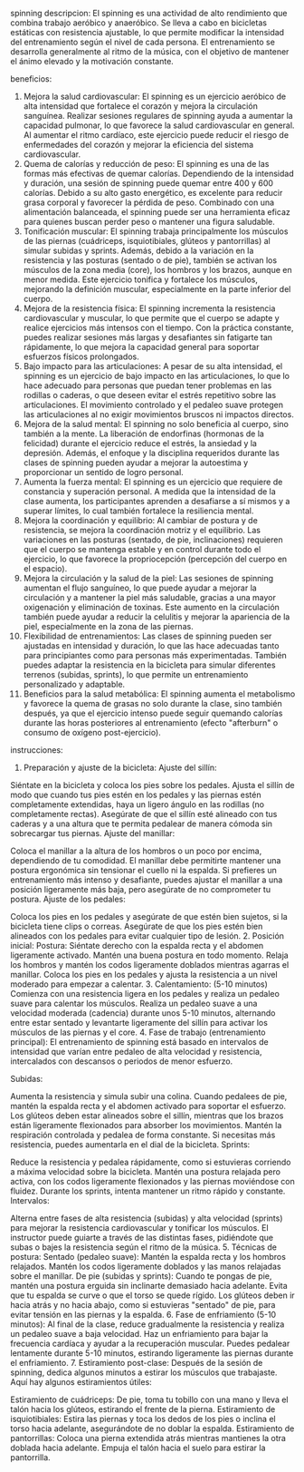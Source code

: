 spinning
descripcion:
El spinning es una actividad de alto rendimiento que combina trabajo aeróbico y anaeróbico. Se lleva a cabo en bicicletas estáticas con resistencia ajustable, lo que permite modificar la intensidad del entrenamiento según el nivel de cada persona. El entrenamiento se desarrolla generalmente al ritmo de la música, con el objetivo de mantener el ánimo elevado y la motivación constante.

beneficios:
1. Mejora la salud cardiovascular:
El spinning es un ejercicio aeróbico de alta intensidad que fortalece el corazón y mejora la circulación sanguínea. Realizar sesiones regulares de spinning ayuda a aumentar la capacidad pulmonar, lo que favorece la salud cardiovascular en general.
Al aumentar el ritmo cardíaco, este ejercicio puede reducir el riesgo de enfermedades del corazón y mejorar la eficiencia del sistema cardiovascular.
2. Quema de calorías y reducción de peso:
El spinning es una de las formas más efectivas de quemar calorías. Dependiendo de la intensidad y duración, una sesión de spinning puede quemar entre 400 y 600 calorías.
Debido a su alto gasto energético, es excelente para reducir grasa corporal y favorecer la pérdida de peso. Combinado con una alimentación balanceada, el spinning puede ser una herramienta eficaz para quienes buscan perder peso o mantener una figura saludable.
3. Tonificación muscular:
El spinning trabaja principalmente los músculos de las piernas (cuádriceps, isquiotibiales, glúteos y pantorrillas) al simular subidas y sprints.
Además, debido a la variación en la resistencia y las posturas (sentado o de pie), también se activan los músculos de la zona media (core), los hombros y los brazos, aunque en menor medida.
Este ejercicio tonifica y fortalece los músculos, mejorando la definición muscular, especialmente en la parte inferior del cuerpo.
4. Mejora de la resistencia física:
El spinning incrementa la resistencia cardiovascular y muscular, lo que permite que el cuerpo se adapte y realice ejercicios más intensos con el tiempo.
Con la práctica constante, puedes realizar sesiones más largas y desafiantes sin fatigarte tan rápidamente, lo que mejora la capacidad general para soportar esfuerzos físicos prolongados.
5. Bajo impacto para las articulaciones:
A pesar de su alta intensidad, el spinning es un ejercicio de bajo impacto en las articulaciones, lo que lo hace adecuado para personas que puedan tener problemas en las rodillas o caderas, o que deseen evitar el estrés repetitivo sobre las articulaciones.
El movimiento controlado y el pedaleo suave protegen las articulaciones al no exigir movimientos bruscos ni impactos directos.
6. Mejora de la salud mental:
El spinning no solo beneficia al cuerpo, sino también a la mente. La liberación de endorfinas (hormonas de la felicidad) durante el ejercicio reduce el estrés, la ansiedad y la depresión.
Además, el enfoque y la disciplina requeridos durante las clases de spinning pueden ayudar a mejorar la autoestima y proporcionar un sentido de logro personal.
7. Aumenta la fuerza mental:
El spinning es un ejercicio que requiere de constancia y superación personal. A medida que la intensidad de la clase aumenta, los participantes aprenden a desafiarse a sí mismos y a superar límites, lo cual también fortalece la resiliencia mental.
8. Mejora la coordinación y equilibrio:
Al cambiar de postura y de resistencia, se mejora la coordinación motriz y el equilibrio. Las variaciones en las posturas (sentado, de pie, inclinaciones) requieren que el cuerpo se mantenga estable y en control durante todo el ejercicio, lo que favorece la propriocepción (percepción del cuerpo en el espacio).
9. Mejora la circulación y la salud de la piel:
Las sesiones de spinning aumentan el flujo sanguíneo, lo que puede ayudar a mejorar la circulación y a mantener la piel más saludable, gracias a una mayor oxigenación y eliminación de toxinas.
Este aumento en la circulación también puede ayudar a reducir la celulitis y mejorar la apariencia de la piel, especialmente en la zona de las piernas.
10. Flexibilidad de entrenamientos:
Las clases de spinning pueden ser ajustadas en intensidad y duración, lo que las hace adecuadas tanto para principiantes como para personas más experimentadas.
También puedes adaptar la resistencia en la bicicleta para simular diferentes terrenos (subidas, sprints), lo que permite un entrenamiento personalizado y adaptable.
11. Beneficios para la salud metabólica:
El spinning aumenta el metabolismo y favorece la quema de grasas no solo durante la clase, sino también después, ya que el ejercicio intenso puede seguir quemando calorías durante las horas posteriores al entrenamiento (efecto "afterburn" o consumo de oxígeno post-ejercicio).

instrucciones:
1. Preparación y ajuste de la bicicleta:
Ajuste del sillín:

Siéntate en la bicicleta y coloca los pies sobre los pedales. Ajusta el sillín de modo que cuando tus pies estén en los pedales y las piernas estén completamente extendidas, haya un ligero ángulo en las rodillas (no completamente rectas).
Asegúrate de que el sillín esté alineado con tus caderas y a una altura que te permita pedalear de manera cómoda sin sobrecargar tus piernas.
Ajuste del manillar:

Coloca el manillar a la altura de los hombros o un poco por encima, dependiendo de tu comodidad. El manillar debe permitirte mantener una postura ergonómica sin tensionar el cuello ni la espalda.
Si prefieres un entrenamiento más intenso y desafiante, puedes ajustar el manillar a una posición ligeramente más baja, pero asegúrate de no comprometer tu postura.
Ajuste de los pedales:

Coloca los pies en los pedales y asegúrate de que estén bien sujetos, si la bicicleta tiene clips o correas.
Asegúrate de que los pies estén bien alineados con los pedales para evitar cualquier tipo de lesión.
2. Posición inicial:
Postura:
Siéntate derecho con la espalda recta y el abdomen ligeramente activado. Mantén una buena postura en todo momento.
Relaja los hombros y mantén los codos ligeramente doblados mientras agarras el manillar.
Coloca los pies en los pedales y ajusta la resistencia a un nivel moderado para empezar a calentar.
3. Calentamiento: (5-10 minutos)
Comienza con una resistencia ligera en los pedales y realiza un pedaleo suave para calentar los músculos.
Realiza un pedaleo suave a una velocidad moderada (cadencia) durante unos 5-10 minutos, alternando entre estar sentado y levantarte ligeramente del sillín para activar los músculos de las piernas y el core.
4. Fase de trabajo (entrenamiento principal):
El entrenamiento de spinning está basado en intervalos de intensidad que varían entre pedaleo de alta velocidad y resistencia, intercalados con descansos o periodos de menor esfuerzo.

Subidas:

Aumenta la resistencia y simula subir una colina. Cuando pedalees de pie, mantén la espalda recta y el abdomen activado para soportar el esfuerzo. Los glúteos deben estar alineados sobre el sillín, mientras que los brazos están ligeramente flexionados para absorber los movimientos.
Mantén la respiración controlada y pedalea de forma constante. Si necesitas más resistencia, puedes aumentarla en el dial de la bicicleta.
Sprints:

Reduce la resistencia y pedalea rápidamente, como si estuvieras corriendo a máxima velocidad sobre la bicicleta.
Mantén una postura relajada pero activa, con los codos ligeramente flexionados y las piernas moviéndose con fluidez. Durante los sprints, intenta mantener un ritmo rápido y constante.
Intervalos:

Alterna entre fases de alta resistencia (subidas) y alta velocidad (sprints) para mejorar la resistencia cardiovascular y tonificar los músculos.
El instructor puede guiarte a través de las distintas fases, pidiéndote que subas o bajes la resistencia según el ritmo de la música.
5. Técnicas de postura:
Sentado (pedaleo suave):
Mantén la espalda recta y los hombros relajados.
Mantén los codos ligeramente doblados y las manos relajadas sobre el manillar.
De pie (subidas y sprints):
Cuando te pongas de pie, mantén una postura erguida sin inclinarte demasiado hacia adelante. Evita que tu espalda se curve o que el torso se quede rígido.
Los glúteos deben ir hacia atrás y no hacia abajo, como si estuvieras "sentado" de pie, para evitar tensión en las piernas y la espalda.
6. Fase de enfriamiento (5-10 minutos):
Al final de la clase, reduce gradualmente la resistencia y realiza un pedaleo suave a baja velocidad.
Haz un enfriamiento para bajar la frecuencia cardíaca y ayudar a la recuperación muscular. Puedes pedalear lentamente durante 5-10 minutos, estirando ligeramente las piernas durante el enfriamiento.
7. Estiramiento post-clase:
Después de la sesión de spinning, dedica algunos minutos a estirar los músculos que trabajaste. Aquí hay algunos estiramientos útiles:

Estiramiento de cuádriceps: De pie, toma tu tobillo con una mano y lleva el talón hacia los glúteos, estirando el frente de la pierna.
Estiramiento de isquiotibiales: Estira las piernas y toca los dedos de los pies o inclina el torso hacia adelante, asegurándote de no doblar la espalda.
Estiramiento de pantorrillas: Coloca una pierna extendida atrás mientras mantienes la otra doblada hacia adelante. Empuja el talón hacia el suelo para estirar la pantorrilla.
